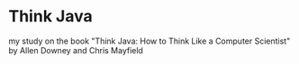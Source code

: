 # Think Java

my study on the book "Think Java: How to Think Like a Computer Scientist" by 
Allen Downey and Chris Mayfield

